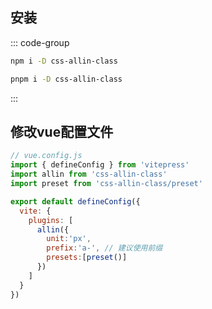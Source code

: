 


## 安装
::: code-group
```bash [npm]
npm i -D css-allin-class
```

```bash [pnpm]
pnpm i -D css-allin-class
```
:::
## 修改vue配置文件
```js
// vue.config.js
import { defineConfig } from 'vitepress'
import allin from 'css-allin-class'
import preset from 'css-allin-class/preset'

export default defineConfig({
  vite: {
    plugins: [
      allin({ 
        unit:'px', 
        prefix:'a-', // 建议使用前缀
        presets:[preset()]
      })
    ]
  }
})
```